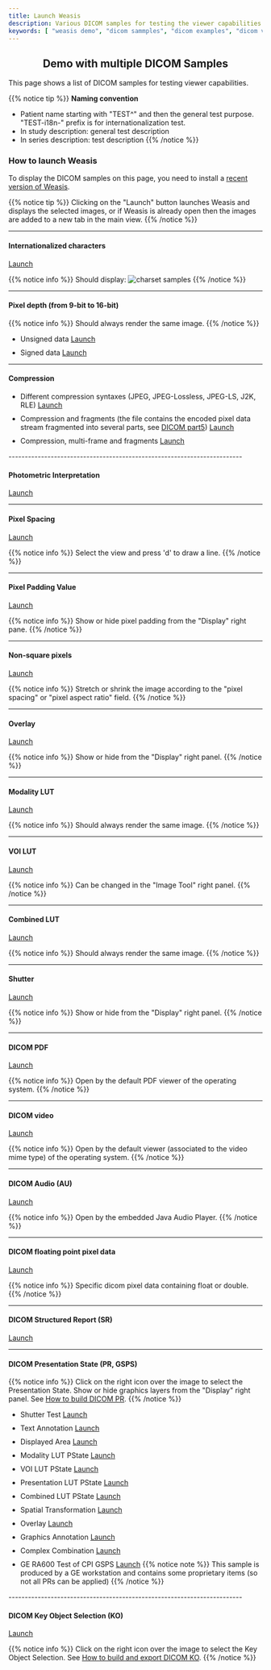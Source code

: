 ```yaml
---
title: Launch Weasis
description: Various DICOM samples for testing the viewer capabilities
keywords: [ "weasis demo", "dicom sammples", "dicom examples", "dicom viewer", "free dicom viewer", "open source dicom viewer", "weasis dicom viewer",  "multi-platform dicom viewer", "dicom", "pacs", "pacs viewer" ]
---
```


## <center>Demo with multiple DICOM Samples</center>

This page shows a list of DICOM samples for testing viewer capabilities.

{{% notice tip %}}
**Naming convention**

- Patient name starting with "TEST^" and then the general test purpose. "TEST-i18n-" prefix is for internationalization test.
- In study description: general test description
- In series description: test description
{{% /notice %}}

### How to launch Weasis

To display the DICOM samples on this page, you need to install a [recent version of Weasis](../getting-started/).

{{% notice tip %}}
Clicking on the "Launch" button launches Weasis and displays the selected images, or if Weasis is already open then the images are added to a new tab in the main view.
{{% /notice %}}

------------------------------------------------------------------------

#### Internationalized characters
<a  href="weasis://%24dicom%3Aget%20-w%20https%3A%2F%2Fnroduit.github.io%2Fsamples%2Fdemo%2Finternational.xml" class="btn btn-default">Launch</a>

{{% notice info %}}
Should display:
![charset samples](/images/charset.png)
{{% /notice %}}

------------------------------------------------------------------------

#### Pixel depth (from 9-bit to 16-bit)

{{% notice info %}}
Should always render the same image.
{{% /notice %}}

<ul>
<li style="margin-bottom:10px;">Unsigned data
<a  href="weasis://%24dicom%3Aget%20-w%20https%3A%2F%2Fnroduit.github.io%2Fsamples%2Fdemo%2Fpixel-depth-unsigned.xml" class="btn btn-default">Launch</a>
</li>
<li style="margin-bottom:10px;">Signed data
<a  href="weasis://%24dicom%3Aget%20-w%20https%3A%2F%2Fnroduit.github.io%2Fsamples%2Fdemo%2Fpixel-depth-signed.xml" class="btn btn-default">Launch</a>
</li>
</ul>

------------------------------------------------------------------------

#### Compression

<ul>
<li style="margin-bottom:10px;">Different compression syntaxes (JPEG, JPEG-Lossless, JPEG-LS, J2K, RLE)
<a  href="weasis://%24dicom%3Aget%20-w%20https%3A%2F%2Fnroduit.github.io%2Fsamples%2Fdemo%2Fcompression1.xml" class="btn btn-default">Launch</a>
</li>
<li style="margin-bottom:10px;">Compression and fragments (the file contains the encoded pixel data stream fragmented into several parts, see <a target="_blank" href="http://dicom.nema.org/medical/dicom/current/output/chtml/part05/sect_A.4.html">DICOM part5</a>)
<a  href="weasis://%24dicom%3Aget%20-w%20https%3A%2F%2Fnroduit.github.io%2Fsamples%2Fdemo%2Fcompression2.xml" class="btn btn-default">Launch</a>
</li>
<li style="margin-bottom:10px;">Compression, multi-frame and fragments
<a  href="weasis://%24dicom%3Aget%20-w%20https%3A%2F%2Fnroduit.github.io%2Fsamples%2Fdemo%2Fcompression3.xml" class="btn btn-default">Launch</a>
</li>
</ul>
------------------------------------------------------------------------

#### Photometric Interpretation
<a  href="weasis://%24dicom%3Aget%20-w%20https%3A%2F%2Fnroduit.github.io%2Fsamples%2Fdemo%2Fcolor.xml" class="btn btn-default">Launch</a>

------------------------------------------------------------------------

#### Pixel Spacing
<a  href="weasis://%24dicom%3Aget%20-w%20https%3A%2F%2Fnroduit.github.io%2Fsamples%2Fdemo%2Fpixel-spacing.xml" class="btn btn-default">Launch</a>

{{% notice info %}}
Select the view and press 'd' to draw a line.
{{% /notice %}}

------------------------------------------------------------------------

#### Pixel Padding Value
<a  href="weasis://%24dicom%3Aget%20-w%20https%3A%2F%2Fnroduit.github.io%2Fsamples%2Fdemo%2Fpixel-padding.xml" class="btn btn-default">Launch</a>

{{% notice info %}}
Show or hide pixel padding from the "Display" right pane.
{{% /notice %}}

------------------------------------------------------------------------

#### Non-square pixels
<a  href="weasis://%24dicom%3Aget%20-w%20https%3A%2F%2Fnroduit.github.io%2Fsamples%2Fdemo%2Fpixel-nonsquare.xml" class="btn btn-default">Launch</a>

{{% notice info %}}
Stretch or shrink the image according to the "pixel spacing" or "pixel aspect ratio" field.
{{% /notice %}}

------------------------------------------------------------------------

#### Overlay
<a  href="weasis://%24dicom%3Aget%20-w%20https%3A%2F%2Fnroduit.github.io%2Fsamples%2Fdemo%2Foverlay.xml" class="btn btn-default">Launch</a>

{{% notice info %}}
Show or hide from the "Display" right panel.
{{% /notice %}}

------------------------------------------------------------------------

#### Modality LUT
<a  href="weasis://%24dicom%3Aget%20-w%20https%3A%2F%2Fnroduit.github.io%2Fsamples%2Fdemo%2Fmlut.xml" class="btn btn-default">Launch</a>

{{% notice info %}}
Should always render the same image.
{{% /notice %}}

------------------------------------------------------------------------

#### VOI LUT
<a  href="weasis://%24dicom%3Aget%20-w%20https%3A%2F%2Fnroduit.github.io%2Fsamples%2Fdemo%2Fvlut.xml" class="btn btn-default">Launch</a>

{{% notice info %}}
Can be changed in the "Image Tool" right panel.
{{% /notice %}}

------------------------------------------------------------------------

#### Combined LUT
<a  href="weasis://%24dicom%3Aget%20-w%20https%3A%2F%2Fnroduit.github.io%2Fsamples%2Fdemo%2Fclut.xml" class="btn btn-default">Launch</a>

{{% notice info %}}
Should always render the same image.
{{% /notice %}}

------------------------------------------------------------------------

#### Shutter
<a  href="weasis://%24dicom%3Aget%20-w%20https%3A%2F%2Fnroduit.github.io%2Fsamples%2Fdemo%2Fshutter.xml" class="btn btn-default">Launch</a>

{{% notice info %}}
Show or hide from the "Display" right panel.
{{% /notice %}}

------------------------------------------------------------------------

#### DICOM PDF
<a  href="weasis://%24dicom%3Aget%20-w%20https%3A%2F%2Fnroduit.github.io%2Fsamples%2Fdemo%2Fpdf.xml" class="btn btn-default">Launch</a>

{{% notice info %}}
Open by the default PDF viewer of the operating system.
{{% /notice %}}

------------------------------------------------------------------------

#### DICOM video
<a  href="weasis://%24dicom%3Aget%20-w%20https%3A%2F%2Fnroduit.github.io%2Fsamples%2Fdemo%2Fvideo.xml" class="btn btn-default">Launch</a>

{{% notice info %}}
Open by the default viewer (associated to the video mime type) of the operating system.
{{% /notice %}}

------------------------------------------------------------------------

#### DICOM Audio (AU)
<a  href="weasis://%24dicom%3Aget%20-w%20https%3A%2F%2Fnroduit.github.io%2Fsamples%2Fdemo%2Faudio.xml" class="btn btn-default">Launch</a>

{{% notice info %}}
Open by the embedded Java Audio Player.
{{% /notice %}}

------------------------------------------------------------------------

#### DICOM floating point pixel data
<a  href="weasis://%24dicom%3Aget%20-w%20https%3A%2F%2Fnroduit.github.io%2Fsamples%2Fdemo%2Ffloat.xml" class="btn btn-default">Launch</a>

{{% notice info %}}
 Specific dicom pixel data containing float or double.
{{% /notice %}}

------------------------------------------------------------------------

#### DICOM Structured Report (SR)
<a  href="weasis://%24dicom%3Aget%20-w%20https%3A%2F%2Fnroduit.github.io%2Fsamples%2Fdemo%2Fsr.xml" class="btn btn-default">Launch</a>

------------------------------------------------------------------------

#### DICOM Presentation State (PR, GSPS)

{{% notice info %}}
Click on the right icon over the image to select the Presentation State. Show or hide graphics layers from the "Display" right panel. See [How to build DICOM PR](../tutorials/build-ko-pr/#presentation-state-pr-or-gsps).
{{% /notice %}}

<ul>
<li style="margin-bottom:10px;">Shutter Test <a  href="weasis://%24dicom%3Aget%20-w%20https%3A%2F%2Fnroduit.github.io%2Fsamples%2Fdemo%2Fpr-shutter.xml" class="btn btn-default">Launch</a>
</li>
<li style="margin-bottom:10px;">Text Annotation <a  href="weasis://%24dicom%3Aget%20-w%20https%3A%2F%2Fnroduit.github.io%2Fsamples%2Fdemo%2Fpr-text.xml" class="btn btn-default">Launch</a>
</li>
<li style="margin-bottom:10px;">Displayed Area <a  href="weasis://%24dicom%3Aget%20-w%20https%3A%2F%2Fnroduit.github.io%2Fsamples%2Fdemo%2Fpr-area.xml" class="btn btn-default">Launch</a>
</li>
<li style="margin-bottom:10px;">Modality LUT PState <a  href="weasis://%24dicom%3Aget%20-w%20https%3A%2F%2Fnroduit.github.io%2Fsamples%2Fdemo%2Fpr-mlut.xml" class="btn btn-default">Launch</a>
</li>
<li style="margin-bottom:10px;">VOI LUT PState <a  href="weasis://%24dicom%3Aget%20-w%20https%3A%2F%2Fnroduit.github.io%2Fsamples%2Fdemo%2Fpr-vlut.xml" class="btn btn-default">Launch</a>
</li>
<li style="margin-bottom:10px;">Presentation LUT PState <a  href="weasis://%24dicom%3Aget%20-w%20https%3A%2F%2Fnroduit.github.io%2Fsamples%2Fdemo%2Fpr-plut.xml" class="btn btn-default">Launch</a>
</li>
<li style="margin-bottom:10px;">Combined LUT PState <a  href="weasis://%24dicom%3Aget%20-w%20https%3A%2F%2Fnroduit.github.io%2Fsamples%2Fdemo%2Fpr-clut.xml" class="btn btn-default">Launch</a>
</li>
<li style="margin-bottom:10px;">Spatial Transformation <a  href="weasis://%24dicom%3Aget%20-w%20https%3A%2F%2Fnroduit.github.io%2Fsamples%2Fdemo%2Fpr-spatial.xml" class="btn btn-default">Launch</a>
</li>
<li style="margin-bottom:10px;">Overlay <a  href="weasis://%24dicom%3Aget%20-w%20https%3A%2F%2Fnroduit.github.io%2Fsamples%2Fdemo%2Fpr-overlay.xml" class="btn btn-default">Launch</a>
</li>
<li style="margin-bottom:10px;">Graphics Annotation <a  href="weasis://%24dicom%3Aget%20-w%20https%3A%2F%2Fnroduit.github.io%2Fsamples%2Fdemo%2Fpr-graphics.xml" class="btn btn-default">Launch</a>
</li>
<li style="margin-bottom:10px;">Complex Combination <a  href="weasis://%24dicom%3Aget%20-w%20https%3A%2F%2Fnroduit.github.io%2Fsamples%2Fdemo%2Fpr-commplex.xml" class="btn btn-default">Launch</a>
</li>
<li style="margin-bottom:10px;">GE RA600 Test of CPI GSPS <a  href="weasis://%24dicom%3Aget%20-w%20https%3A%2F%2Fnroduit.github.io%2Fsamples%2Fdemo%2Fpr-ge.xml" class="btn btn-default">Launch</a>
  {{% notice note %}}
  This sample is produced by a GE workstation and contains some proprietary items (so not all PRs can be applied)
  {{% /notice %}}
</li>
</ul>
------------------------------------------------------------------------

#### DICOM Key Object Selection (KO)
<a  href="weasis://%24dicom%3Aget%20-w%20https%3A%2F%2Fnroduit.github.io%2Fsamples%2Fdemo%2Fko.xml" class="btn btn-default">Launch</a>

{{% notice info %}}
Click on the right icon over the image to select the Key Object Selection. See [How to build and export DICOM KO](../tutorials/build-ko-pr).
{{% /notice %}}
